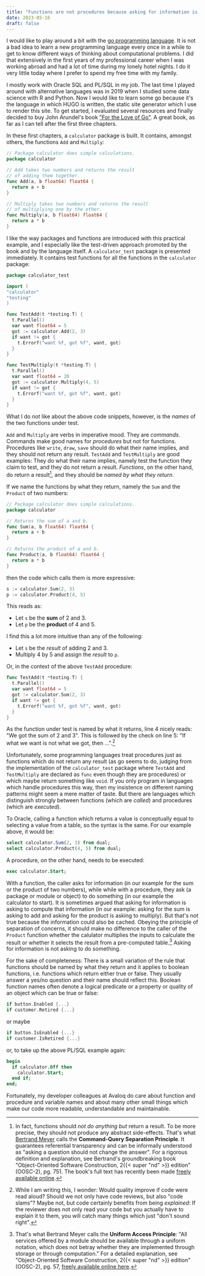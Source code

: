 ```yaml
---
title: "Functions are not procedures because asking for information is not asking to do something"
date: 2023-05-16
draft: false
---
```


I would like to play around a bit with the [go programming language](https://go.dev/). It is not a bad idea to learn a new programming language every once in a while to get to know different ways of thinking about computational problems. I did that extensively in the first years of my professional career when I was working abroad and had a lot of time during my lonely hotel nights. I do it very little today where I prefer to spend my free time with my family.

I mostly work with Oracle SQL and PL/SQL in my job. The last time I played around with alternative languages was in 2019 when I studied some data science with R and Python. Now I would like to learn some go because it's the language in which HUGO is written, the static site generator which I use to render this site. To get started, I evaluated several resources and finally decided to buy John Arundel's book ["For the Love of Go"](https://bitfieldconsulting.com/books/love). A great book, as far as I can tell after the first three chapters.

In these first chapters, a `calculator` package is built. It contains, amongst others, the functions `Add` and `Multiply`:

```go
// Package calculator does simple calculations.
package calculator

// Add takes two numbers and returns the result 
// of adding them together.
func Add(a, b float64) float64 {
  return a + b
}

// Multiply takes two numbers and returns the result 
// of multiplying one by the other.
func Multiply(a, b float64) float64 {
  return a * b
}
```

I like the way packages and functions are introduced with this practical example, and I especially like the test-driven approach promoted by the book and by the language itself. A `calculator_test` package is presented immediately. It contains test functions for all the functions in the `calculator` package:

```go
package calculator_test

import (
"calculator"
"testing"
)

func TestAdd(t *testing.T) {
  t.Parallel()
  var want float64 = 5
  got := calculator.Add(2, 3)
  if want != got {
    t.Errorf("want %f, got %f", want, got)
  }
}

func TestMultiply(t *testing.T) {
  t.Parallel()
  var want float64 = 20
  got := calculator.Multiply(4, 5)
  if want != got {
    t.Errorf("want %f, got %f", want, got)
  }
}
```

What I do *not* like about the above code snippets, however, is the *names* of the two functions under test.

`Add` and `Multiply` are verbs in imperative mood. They are *commands*. Commands make good names for *procedures* but not for functions. Procedures like `write`, `draw`, `save` should do what their name implies, and they should not return any result. `TestAdd` and `TestMultiply` are good examples: They do what their name implies, namely test the function they claim to test, and they do not return a result. *Functions*, on the other hand, do return a result[^1], and they should be *named by what they return*.

[^1]: In fact, functions should *not do anything but* return a result. To be more precise, they should not produce any abstract side-effects. That's what [Bertrand Meyer](https://bertrandmeyer.com/) calls the **Command-Query Separation Principle**. It guarantees referential transparency and can be informally understood as "asking a question should not change the answer". For a rigorous definition and explanation, see Bertrand's groundbreaking book "Object-Oriented Software Construction, 2{{< super "nd" >}} edition" (OOSC-2), pg. 751. The book's full text has recently been made [freely available online](https://bertrandmeyer.com/OOSC2/).

If we name the functions by what they return, namely the `Sum` and the `Product` of two numbers:

```go
// Package calculator does simple calculations.
package calculator

// Returns the sum of a and b.
func Sum(a, b float64) float64 {
  return a + b
}

// Returns the product of a and b.
func Product(a, b float64) float64 {
  return a * b
}
```

then the code which calls them is more expressive:

```go
s := calculator.Sum(2, 3)
p := calculator.Product(4, 5)
```

This reads as: 
- Let `s` be the **sum** of 2 and 3.
- Let `p` be the **product** of 4 and 5.

I find this a lot more intuitive than any of the following:
- Let `s` be the *result* of adding 2 and 3.
- Multiply 4 by 5 and assign the *result* to `p`.

Or, in the context of the above `TestAdd` procedure:

```go
func TestAdd(t *testing.T) {
  t.Parallel()
  var want float64 = 5
  got := calculator.Sum(2, 3)
  if want != got {
    t.Errorf("want %f, got %f", want, got)
  }
}
```

As the function under test is named by what it returns, line 4 nicely reads: "We got the sum of 2 and 3". This is followed by the check on line 5: "If what we want is not what we got, then ...".[^2]

[^2]: While I am writing this, I wonder: Would quality improve if code were read aloud? Should we not only have code reviews, but also "code slams"? Maybe not, but
code certainly benefits from being *explained*: If the reviewer does not only read your code but you actually have to explain it to them, you will catch many things which just "don't sound right".

Unfortunately, some programming languages treat procedures just as functions which do not return any result (as go seems to do, judging from the implementation of the `calculator_test` package where `TestAdd` and `TestMultiply` are declared as `func` even though they are procedures) or which maybe return something like `void`. If you only program in languages which handle procedures this way, then my insistence on different naming patterns might seem a mere matter of taste. But there are languages which distinguish strongly between functions (which are *called*) and procedures (which are *executed*).

To Oracle, calling a function which returns a value is conceptually equal to selecting a value from a table, so the syntax is the same. For our example above, it would be:

```sql
select calculator.Sum(2, 3) from dual;
select calculator.Product(4, 5) from dual;
```

A procedure, on the other hand, needs to be executed:

```sql
exec calculator.Start;
```

With a function, the caller asks for information (in our example for the sum or the product of two numbers), while while with a procedure, they ask (a package or module or object) to do something (in our example the calculator to start). It is sometimes argued that asking for information is asking to compute that information (in our example: asking for the sum is asking to add and asking for the product is asking to multiply). But that's not true because the information could also be cached. Obeying the principle of separation of concerns, it should make no difference to the caller of the `Product` function whether the calulator multiplies the inputs to calculate the result or whether it selects the result from a pre-computed table.[^3] Asking for information is not asking to do something.

[^3]: That's what Bertrand Meyer calls the  **Uniform Access Principle**: "All services offered by a module should be available through a uniform notation, which does not betray whether they are implemented through storage or through computation." For a detailed explanation, see "Object-Oriented Software Construction, 2{{< super "nd" >}} edition" (OOSC-2), pg. 57, [freely available online here](https://bertrandmeyer.com/OOSC2/).

For the sake of completeness: There is a small variation of the rule that functions should be named by what they return and it applies to boolean functions, i.e. functions which return either true or false. They usually answer a yes/no question and their name  should reflect this. Boolean function names often denote a logical predicate or a property or quality of an object which can be true or false: 

```go
if button.Enabled {...}
if customer.Retired {...}
```

or maybe

```go
if button.IsEnabled {...}
if customer.IsRetired {...}
```

or, to take up the above PL/SQL example again:

```sql
begin
  if calculator.Off then
    calculator.Start;
  end if;
end;
```

Fortunately, my developer colleagues at Avaloq do care about function and procedure and variable names and about many other small things which make our code more readable, understandable and maintainable.